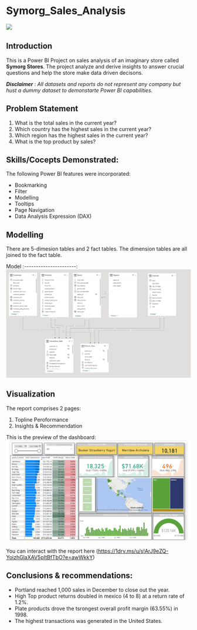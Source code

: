 # Symorg_Sales_Analysis

![](Symorg_image.jpg)

## Introduction

This is a Power BI Project on sales analysis of an imaginary store called **Symorg Stores**. The project analyze and derive insights to answer crucial questions and help the store make data driven decisons.

**_Disclaimer_** : _All datasets and reports do not represent any company but hust a dummy dataset to demonstarte Power BI capabilities._

## Problem Statement

1.  What is the total sales in the current year?
2.  Which country has the highest sales in the current year?
3.  Which region has the highest sales in the current year?
4.  What is the top product by sales?

## Skills/Cocepts Demonstrated:

The following Power BI features were incorporated:
- Bookmarking
- Filter
- Modelling
- Tooltips
- Page Navigation
- Data Analysis Expression (DAX)

## Modelling

There are 5-dimesion tables and 2 fact tables. The dimension tables are all joined to the fact table.

Model
:----------------------:
![](Symorg_Data_Model.png)

## Visualization
The report comprises 2 pages:
1.  Topline Peroformance
2.  Insights & Recommendation

This is the preview of the dashboard:
![](Symorg_dashboard.png)

You can interact with the report here (https://1drv.ms/u/s!ArJ9eZQ-YoizhGlaXAV5pItBfTbO?e=awWkkY)

## Conclusions & recommendations:

- Portland reached 1,000 sales in December to close out the year.
- High Top product returns doubled in mexico (4 to 8) at a return rate of 1.2%.
- Plate products drove the tsrongest overall profit margin (63.55%) in 1998.
- The highest transactions was generated in the United States.


